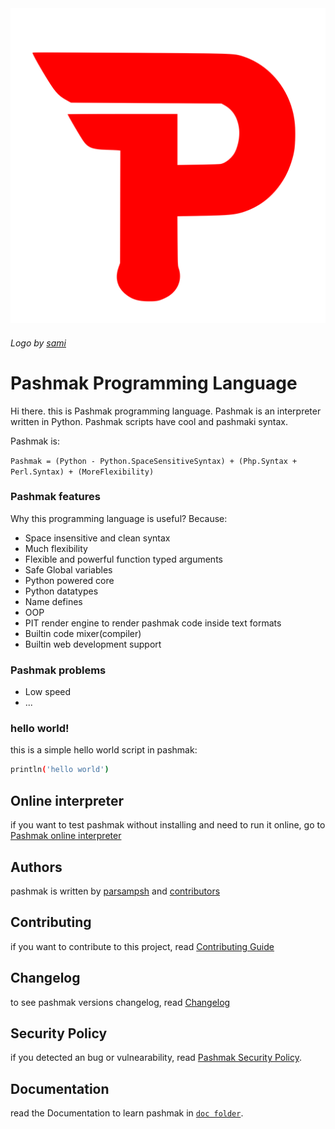 <img src="/logo.svg" />

###### Logo by [sami](https://github.com/sami2020pro)

# Pashmak Programming Language
Hi there. this is Pashmak programming language. Pashmak is an interpreter written in Python.
Pashmak scripts have cool and pashmaki syntax.

Pashmak is:

`Pashmak = (Python - Python.SpaceSensitiveSyntax) + (Php.Syntax + Perl.Syntax) + (MoreFlexibility)`

### Pashmak features
Why this programming language is useful? Because:

- Space insensitive and clean syntax
- Much flexibility
- Flexible and powerful function typed arguments
- Safe Global variables
- Python powered core
- Python datatypes
- Name defines
- OOP
- PIT render engine to render pashmak code inside text formats
- Builtin code mixer(compiler)
- Builtin web development support

### Pashmak problems

- Low speed
- ...

### hello world!
this is a simple hello world script in pashmak:

```bash
println('hello world')
```

## Online interpreter
if you want to test pashmak without installing and need to run it online, go to [Pashmak online interpreter](https://pashmak-parsampsh.fandogh.cloud/)

## Authors
pashmak is written by [parsampsh](https://github.com/parsampsh) and [contributors](https://github.com/pashmaklang/pashmak/graphs/contributors)

## Contributing
if you want to contribute to this project, read [Contributing Guide](CONTRIBUTING.md)

## Changelog
to see pashmak versions changelog, read [Changelog](CHANGELOG.md)

## Security Policy
if you detected an bug or vulnearability, read [Pashmak Security Policy](/SECURITY.md).

## Documentation
read the Documentation to learn pashmak in [`doc folder`](/doc).
